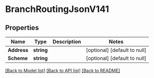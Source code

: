 # BranchRoutingJsonV141

## Properties
Name | Type | Description | Notes
------------ | ------------- | ------------- | -------------
**Address** | **string** |  | [optional] [default to null]
**Scheme** | **string** |  | [optional] [default to null]

[[Back to Model list]](../README.md#documentation-for-models) [[Back to API list]](../README.md#documentation-for-api-endpoints) [[Back to README]](../README.md)

